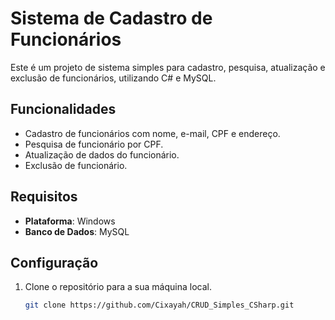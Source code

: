 # Sistema de Cadastro de Funcionários

Este é um projeto de sistema simples para cadastro, pesquisa, atualização e exclusão de funcionários, utilizando C# e MySQL.

## Funcionalidades

- Cadastro de funcionários com nome, e-mail, CPF e endereço.
- Pesquisa de funcionário por CPF.
- Atualização de dados do funcionário.
- Exclusão de funcionário.

## Requisitos

- **Plataforma**: Windows
- **Banco de Dados**: MySQL

## Configuração

1. Clone o repositório para a sua máquina local.
   ```bash
   git clone https://github.com/Cixayah/CRUD_Simples_CSharp.git
